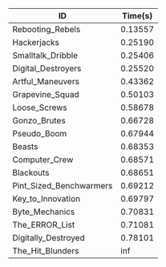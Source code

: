 |ID|Time(s)|
|-|-|
|Rebooting_Rebels|0.13557|
|Hackerjacks|0.25190|
|Smalltalk_Dribble|0.25406|
|Digital_Destroyers|0.25520|
|Artful_Maneuvers|0.43362|
|Grapevine_Squad|0.50103|
|Loose_Screws|0.58678|
|Gonzo_Brutes|0.66728|
|Pseudo_Boom|0.67944|
|Beasts|0.68353|
|Computer_Crew|0.68571|
|Blackouts|0.68651|
|Pint_Sized_Benchwarmers|0.69212|
|Key_to_Innovation|0.69797|
|Byte_Mechanics|0.70831|
|The_ERROR_List|0.71081|
|Digitally_Destroyed|0.78101|
|The_Hit_Blunders|inf|
